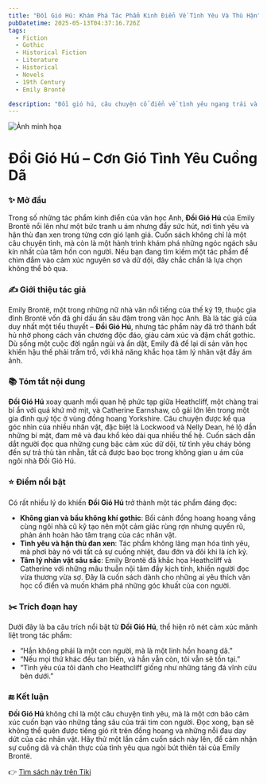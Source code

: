```yaml
---
title: "Đồi Gió Hú: Khám Phá Tác Phẩm Kinh Điển Về Tình Yêu Và Thù Hận"
pubDatetime: 2025-05-13T04:37:16.726Z
tags:
  - Fiction
  - Gothic
  - Historical Fiction
  - Literature
  - Historical
  - Novels
  - 19th Century
  - Emily Brontë

description: "Đồi gió hú, câu chuyện cổ điển về tình yêu ngang trái và tham vọng chiếm hữu, cuốn tiểu thuyết dữ dội và bí ẩn về Catherine Earnshaw, cô con gái nổi loạn của gia đình Earnshaw, với một gã đàn ông thô ráp và điên rồ mà cha cô mang về nhà rồi đặt tên là Heathcliff, được trình hiện lên trên cái nền những đồng truông, quả đồi nước Anh cô quạnh và ban sơ không kém gì chính tình yêu của họ. Từ nhỏ đến lớn, sự gắn bó của họ ngày càng trở nên ám ảnh. Gia đình, địa vị xã hội và ghen tuông tột độ cùng hủy diệt họ, vậy nên toàn bộ thời gian hai con người yêu nhau đó đã sống trong thù hận và tuyệt vọng, mà cái chết chỉ có ý nghĩa khởi đầu. Một khởi đầu mới để hai linh hồn mãnh liệt đó được tự do tái ngộ, khi những cơn gió hoang vắng và điên cuồng tràn về quanh các lâu đài trong Đồi gió hú.Cuốn tiểu thuyết duy nhất của Emily Bronte, là cuốn sách đã tới tay công chúng với nhiều lời bình trái ngược vào năm 1847, một năm trước khi nữ tác giả qua đời ở tuổi ba mươi. Thông qua mối tình giữa Cathy và Heathcliff, với bối cảnh đồng quê Yorkshire hoang vu trống trải, Đồi gió hú đã tạo nên cả một thế giới riêng với xu hướng bỏ qua lề thói, vươn tới thi ca cũng như tới những chiều sâu tăm tối của lòng người, giúp tác phẩm trở thành một trong những tiểu thuyết vĩ đại nhất, bi thương nhất mà con người từng viết về nỗi đam mê nồng cháy."
---
```


![Ảnh minh họa](https://images-na.ssl-images-amazon.com/images/S/compressed.photo.goodreads.com/books/1408023162i/20433177.jpg) 

 # Đồi Gió Hú – Cơn Gió Tình Yêu Cuồng Dã

### ✨ Mở đầu
Trong số những tác phẩm kinh điển của văn học Anh, **Đồi Gió Hú** của Emily Brontë nổi lên như một bức tranh u ám nhưng đầy sức hút, nơi tình yêu và hận thù đan xen trong từng cơn gió lạnh giá. Cuốn sách không chỉ là một câu chuyện tình, mà còn là một hành trình khám phá những ngóc ngách sâu kín nhất của tâm hồn con người. Nếu bạn đang tìm kiếm một tác phẩm để chìm đắm vào cảm xúc nguyên sơ và dữ dội, đây chắc chắn là lựa chọn không thể bỏ qua.

### ✍️ Giới thiệu tác giả
Emily Brontë, một trong những nữ nhà văn nổi tiếng của thế kỷ 19, thuộc gia đình Brontë vốn đã ghi dấu ấn sâu đậm trong văn học Anh. Bà là tác giả của duy nhất một tiểu thuyết – **Đồi Gió Hú**, nhưng tác phẩm này đã trở thành bất hủ nhờ phong cách văn chương độc đáo, giàu cảm xúc và đậm chất gothic. Dù sống một cuộc đời ngắn ngủi và ẩn dật, Emily đã để lại di sản văn học khiến hậu thế phải trầm trồ, với khả năng khắc họa tâm lý nhân vật đầy ám ảnh.

### 📚 Tóm tắt nội dung
**Đồi Gió Hú** xoay quanh mối quan hệ phức tạp giữa Heathcliff, một chàng trai bí ẩn với quá khứ mờ mịt, và Catherine Earnshaw, cô gái lớn lên trong một gia đình quý tộc ở vùng đồng hoang Yorkshire. Câu chuyện được kể qua góc nhìn của nhiều nhân vật, đặc biệt là Lockwood và Nelly Dean, hé lộ dần những bí mật, đam mê và đau khổ kéo dài qua nhiều thế hệ. Cuốn sách dẫn dắt người đọc qua những cung bậc cảm xúc dữ dội, từ tình yêu cháy bỏng đến sự trả thù tàn nhẫn, tất cả được bao bọc trong không gian u ám của ngôi nhà Đồi Gió Hú.

### ⭐ Điểm nổi bật
Có rất nhiều lý do khiến **Đồi Gió Hú** trở thành một tác phẩm đáng đọc:
- **Không gian và bầu không khí gothic**: Bối cảnh đồng hoang hoang vắng cùng ngôi nhà cũ kỹ tạo nên một cảm giác rùng rợn nhưng quyến rũ, phản ánh hoàn hảo tâm trạng của các nhân vật.
- **Tình yêu và hận thù đan xen**: Tác phẩm không lãng mạn hóa tình yêu, mà phơi bày nó với tất cả sự cuồng nhiệt, đau đớn và đôi khi là ích kỷ.
- **Tâm lý nhân vật sâu sắc**: Emily Brontë đã khắc họa Heathcliff và Catherine với những mâu thuẫn nội tâm đầy kịch tính, khiến người đọc vừa thương vừa sợ.
Đây là cuốn sách dành cho những ai yêu thích văn học cổ điển và muốn khám phá những góc khuất của con người.

### ✂️ Trích đoạn hay
Dưới đây là ba câu trích nổi bật từ **Đồi Gió Hú**, thể hiện rõ nét cảm xúc mãnh liệt trong tác phẩm:
- “Hắn không phải là một con người, mà là một linh hồn hoang dã.”
- “Nếu mọi thứ khác đều tan biến, và hắn vẫn còn, tôi vẫn sẽ tồn tại.”
- “Tình yêu của tôi dành cho Heathcliff giống như những tảng đá vĩnh cửu bên dưới.”

### 🔚 Kết luận
**Đồi Gió Hú** không chỉ là một câu chuyện tình yêu, mà là một cơn bão cảm xúc cuốn bạn vào những tầng sâu của trái tim con người. Đọc xong, bạn sẽ không thể quên được tiếng gió rít trên đồng hoang và những nỗi đau day dứt của các nhân vật. Hãy thử một lần cầm cuốn sách này lên, để cảm nhận sự cuồng dã và chân thực của tình yêu qua ngòi bút thiên tài của Emily Brontë.

👉 [Tìm sách này trên Tiki](https://tiki.vn/search?q=%C4%90%E1%BB%93i%20Gi%C3%B3%20H%C3%BA)
